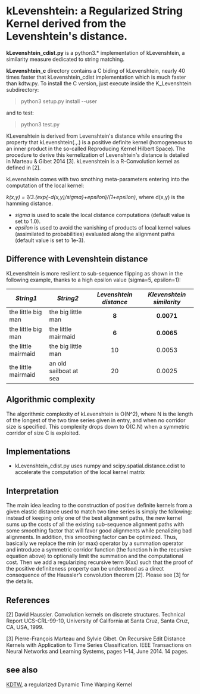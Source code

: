 # kLevenshtein: a Regularized String Kernel derived from the Levenshtein's distance.

**kLevenshtein_cdist.py** is a python3.* implementation of kLevenshtein, a similarity measure dedicated to string matching. 

**kLevenshtein_c** directory contains a C biding of kLevenshtein, nearly 40 times faster that kLevenshtein_cdist implementation which is much faster than kdtw.py. To install the C version, just execute inside the K_Levenshtein subdirectory:
> python3 setup.py install --user

and to test:
> python3 test.py

KLevenshtein is derived from Levenshtein's distance while ensuring the property that kLevenshtein(.,.) is a positive definite kernel (homogeneous to an inner product in the so-called Reproducing Kernel Hilbert Space). The procedure to derive this kernelization of Levenshtein's distance is detailed in Marteau & Gibet 2014 [3]. kLevenshtein is a R-Convolution kernel as defined in [2]. 

kLevenshtein comes with two smothing meta-parameters entering into the computation of the local kernel: 

*k(x,y) = 1/3.(exp{-d(x,y)/sigma}+epsilon)/(1+epsilon)*, where d(x,y) is the hamming distance.
* *sigma* is used to scale the local distance computations (default value is set to 1.0).
* *epsilon* is used to avoid the vanishing of products of local kernel values (assimilated to probabilities) evaluated along the alignment paths (default value is set to 1e-3).

## Difference with Levenshtein distance
KLevenshtein is more resilient to sub-sequence flipping as shown in the following example, thanks to a high epsilon value (sigma=5, epsilon=1):

| *String1*	          |	*String2*	             | *Levenshtein distance*|	*Klevenshtein similarity*	|
|---------------------|------------------------|:---------------------:|:--------------------------:|
| the little big man	|	the big little man	   | **8**	               |	**0.0071**	              |
| the little big man	|	the little mairmaid	   | **6**	               |	**0.0065**	              |
| the little mairmaid	|	the big little man	   | 10	                   |	0.0053	                  |
| the little mairmaid	|	an old sailboat at sea |	20	                 |	0.0025	                  |


## Algorithmic complexity
The algorithmic complexity of kLevenshtein is O(N^2), where N is the length of the longest of the two time series given in entry, and when no corridor size is specified. This complexity drops down to O(C.N) when a symmetric corridor of size C is exploited. 

## Implementations
* kLevenshtein_cdist.py uses numpy and scipy.spatial.distance.cdist to accelerate the computation of the local kernel matrix

## Interpretation
The main idea leading to the construction of positive definite kernels from a given elastic distance used to match two time series is simply the following: instead of keeping only one of the best alignment paths, the new kernel sums up the costs of all the existing sub-sequence alignment paths with some smoothing factor that will favor good alignments while penalizing bad alignments. In addition, this smoothing factor can be optimized. Thus, basically we replace the min (or max) operator by a summation operator and introduce a symmetric corridor function (the function h in the recursive equation above) to optionally limit the summation and the computational cost. Then we add a regularizing recursive term (Kxx) such that the proof of the positive definiteness property can be understood as a direct consequence of the Haussler’s convolution theorem  [2]. Please see  [3] for the details.


## References

[2]   David Haussler. Convolution kernels on discrete structures. Technical Report UCS-CRL-99-10, University of California at Santa Cruz, Santa Cruz, CA, USA, 1999.

[3]   Pierre-François Marteau and Sylvie Gibet. On Recursive Edit Distance Kernels with Application to Time Series Classification. IEEE Transactions on Neural Networks and Learning Systems, pages 1–14, June 2014. 14 pages.

## see also 
[KDTW](https://github.com/pfmarteau/KDTW), a regularized Dynamic Time Warping Kernel
